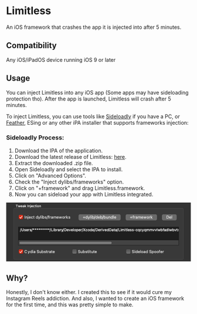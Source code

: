 # Limitless
An iOS framework that crashes the app it is injected into after 5 minutes.

## Compatibility
Any iOS/iPadOS device running iOS 9 or later

## Usage
You can inject Limitless into any iOS app (Some apps may have sideloading protection tho). After the app is launched, Limitless will crash after 5 minutes.

To inject Limitless, you can use tools like [Sideloadly](https://sideloadly.io/) if you have a PC, or [Feather](https://github.com/khcrysalis/Feather), ESing or any other iPA installer that supports frameworks injection:

### Sideloadly Process:

1. Download the IPA of the application.
2. Download the latest release of Limitless: [here](https://github.com/cranci1/Limitless/releases).
3. Extract the downloaded .zip file.
4. Open Sideloadly and select the IPA to install.
5. Click on "Advanced Options".
6. Check the "Inject dylibs/frameworks" option.
7. Click on "+framework" and drag Limitless.framework.
8. Now you can sideload your app with Limitless integrated.

![Sideloadly](images/sideloadly.png)

## Why?
Honestly, I don't know either. I created this to see if it would cure my Instagram Reels addiction. And also, I wanted to create an iOS framework for the first time, and this was pretty simple to make.